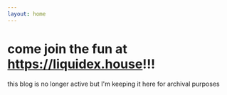 ```yaml
---
layout: home
---
```


# come join the fun at <https://liquidex.house>!!!

this blog is no longer active but I'm keeping it here for archival purposes
